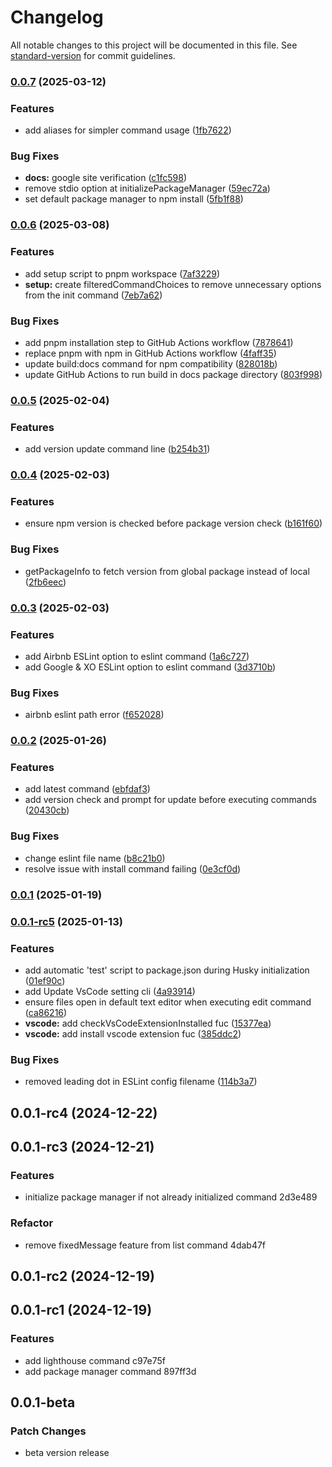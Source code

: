 # Changelog

All notable changes to this project will be documented in this file. See [standard-version](https://github.com/conventional-changelog/standard-version) for commit guidelines.

### [0.0.7](https://github.com/in-ch/setup/compare/v0.0.6...v0.0.7) (2025-03-12)


### Features

* add aliases for simpler command usage ([1fb7622](https://github.com/in-ch/setup/commit/1fb76229c1d0d9bc213be6bc86f3d24a4f32af23))


### Bug Fixes

* **docs:** google site verification ([c1fc598](https://github.com/in-ch/setup/commit/c1fc598cce35b0518cabb5015ad7f0ac7e11c662))
* remove stdio option at initializePackageManager ([59ec72a](https://github.com/in-ch/setup/commit/59ec72a0a35d024dfef2630d898b331393a73c7b))
* set default package manager to npm install ([5fb1f88](https://github.com/in-ch/setup/commit/5fb1f884bd12b6247bd9df385a04f0e7ec9bf7de))

### [0.0.6](https://github.com/in-ch/setup/compare/v0.0.5...v0.0.6) (2025-03-08)


### Features

* add setup script to pnpm workspace ([7af3229](https://github.com/in-ch/setup/commit/7af3229fefc9c41505be36f5eb56a1f6b5a0ccfc))
* **setup:** create filteredCommandChoices to remove unnecessary options from the init command ([7eb7a62](https://github.com/in-ch/setup/commit/7eb7a62f525369902cbb002f2d63dfde70334c31))


### Bug Fixes

* add pnpm installation step to GitHub Actions workflow ([7878641](https://github.com/in-ch/setup/commit/787864189111904245c3041742b381079dca6781))
* replace pnpm with npm in GitHub Actions workflow ([4faff35](https://github.com/in-ch/setup/commit/4faff35541b20918bffe39425f9b2f1df36a4d3b))
* update build:docs command for npm compatibility ([828018b](https://github.com/in-ch/setup/commit/828018b9b1eabd17db06b0c3c76b2d7db1402151))
* update GitHub Actions to run build in docs package directory ([803f998](https://github.com/in-ch/setup/commit/803f9984c0a4d65ed838f9242a2eb169c43e3e95))

### [0.0.5](https://github.com/in-ch/setup/compare/v0.0.4...v0.0.5) (2025-02-04)


### Features

* add version update command line ([b254b31](https://github.com/in-ch/setup/commit/b254b315464c1a1e6984a85ab9d9946d3c854de8))

### [0.0.4](https://github.com/in-ch/setup/compare/v0.0.3...v0.0.4) (2025-02-03)


### Features

* ensure npm version is checked before package version check ([b161f60](https://github.com/in-ch/setup/commit/b161f603e8ba0ac316cfcd50cb2120288a715f03))


### Bug Fixes

* getPackageInfo to fetch version from global package instead of local ([2fb6eec](https://github.com/in-ch/setup/commit/2fb6eec37169ac542782d9fe38ce35989147520f))

### [0.0.3](https://github.com/in-ch/setup/compare/v0.0.2...v0.0.3) (2025-02-03)


### Features

* add Airbnb ESLint option to eslint command ([1a6c727](https://github.com/in-ch/setup/commit/1a6c727df6f918a4dfe6400087913b49b9dc46f6))
* add Google & XO ESLint option to eslint command ([3d3710b](https://github.com/in-ch/setup/commit/3d3710bc22c1358d169f6a178e9c75dbe2243622))


### Bug Fixes

* airbnb eslint path error ([f652028](https://github.com/in-ch/setup/commit/f6520286a0bef087f4ecf92c8ef8b71c8ec31c9b))

### [0.0.2](https://github.com/in-ch/setup/compare/v0.0.1...v0.0.2) (2025-01-26)


### Features

* add latest command ([ebfdaf3](https://github.com/in-ch/setup/commit/ebfdaf33ad97a82f8185021853c4fa7c1559d16b))
* add version check and prompt for update before executing commands ([20430cb](https://github.com/in-ch/setup/commit/20430cb7f0643b42775ad8342a63a3a1cef8904b))


### Bug Fixes

* change eslint file name ([b8c21b0](https://github.com/in-ch/setup/commit/b8c21b0397d3eefeac9d84f35e7602384df206a2))
* resolve issue with install command failing ([0e3cf0d](https://github.com/in-ch/setup/commit/0e3cf0d4165d756a292b77a877561252ae6ae04c))

### [0.0.1](https://github.com/in-ch/setup/compare/v0.0.1-rc5...v0.0.1) (2025-01-19)

### [0.0.1-rc5](https://github.com/in-ch/setup/compare/v0.0.1-rc4...v0.0.1-rc5) (2025-01-13)

### Features

- add automatic 'test' script to package.json during Husky initialization ([01ef90c](https://github.com/in-ch/setup/commit/01ef90c7557cc57a8baebf515033481e4ff405f0))
- add Update VsCode setting cli ([4a93914](https://github.com/in-ch/setup/commit/4a9391413298a6377c592040edfa9d876576707a))
- ensure files open in default text editor when executing edit command ([ca86216](https://github.com/in-ch/setup/commit/ca86216411aaf94dae5d5cf51605d45aee7935be))
- **vscode:** add checkVsCodeExtensionInstalled fuc ([15377ea](https://github.com/in-ch/setup/commit/15377eaad084e6f015cb4f67394e526ca11e0a44))
- **vscode:** add install vscode extension fuc ([385ddc2](https://github.com/in-ch/setup/commit/385ddc2172ad972ccc5509ce8094d193584fab22))

### Bug Fixes

- removed leading dot in ESLint config filename ([114b3a7](https://github.com/in-ch/setup/commit/114b3a7a1c958cbbf6052664060c7098b55e15ef))

## 0.0.1-rc4 (2024-12-22)

## 0.0.1-rc3 (2024-12-21)

### Features

- initialize package manager if not already initialized command 2d3e489

### Refactor

- remove fixedMessage feature from list command 4dab47f

## 0.0.1-rc2 (2024-12-19)

## 0.0.1-rc1 (2024-12-19)

### Features

- add lighthouse command c97e75f
- add package manager command 897ff3d

## 0.0.1-beta

### Patch Changes

- beta version release
